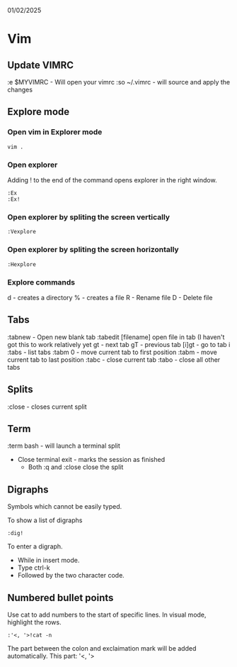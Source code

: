 01/02/2025

# Vim

## Update VIMRC
:e $MYVIMRC - Will open your vimrc
:so ~/.vimrc - will source and apply the changes

## Explore mode
### Open vim in Explorer mode
```vim
vim .
```

### Open explorer
Adding ! to the end of the command opens explorer in the right window.

```vim
:Ex
:Ex!
```

### Open explorer by spliting the screen vertically
```vim
:Vexplore
```

### Open explorer by spliting the screen horizontally
```vim
:Hexplore
```

### Explore commands
d - creates a directory
% - creates a file
R - Rename file
D - Delete file

## Tabs
:tabnew - Open new blank tab
:tabedit [filename] open file in tab (I haven't got this to work relatively yet
gt - next tab
gT - previous tab
[i]gt - go to tab i
:tabs - list tabs
:tabm 0 - move current tab to first position
:tabm - move current tab to last position
:tabc - close current tab
:tabo - close all other tabs

## Splits
:close - closes current split

## Term
:term bash - will launch a terminal split
- Close terminal
    exit - marks the session as finished
    - Both :q and :close close the split

## Digraphs
Symbols which cannot be easily typed.

To show a list of digraphs
```vim
:dig!
```

To enter a digraph.
- While in insert mode.
- Type ctrl-k
- Followed by the two character code.

## Numbered bullet points
Use cat to add numbers to the start of specific lines.
In visual mode, highlight the rows.

```vim
:'<, '>!cat -n
```
The part between the colon and exclaimation mark will be added automatically.
This part: '<, '>
